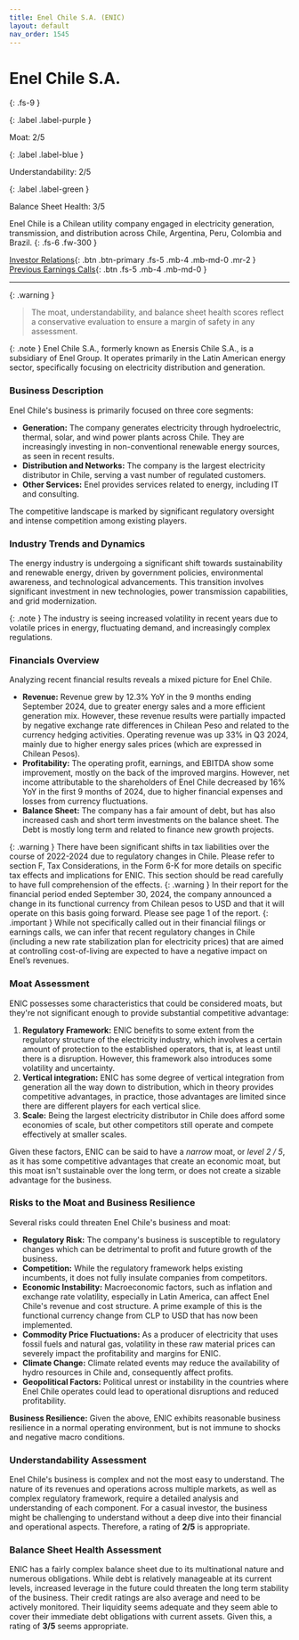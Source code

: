 ```yaml
---
title: Enel Chile S.A. (ENIC)
layout: default
nav_order: 1545
---
```


# Enel Chile S.A.
{: .fs-9 }

{: .label .label-purple }

Moat: 2/5

{: .label .label-blue }

Understandability: 2/5

{: .label .label-green }

Balance Sheet Health: 3/5

Enel Chile is a Chilean utility company engaged in electricity generation, transmission, and distribution across Chile, Argentina, Peru, Colombia and Brazil.
{: .fs-6 .fw-300 }

[Investor Relations](https://www.google.com/search?q=ENIC+investor+relations){: .btn .btn-primary .fs-5 .mb-4 .mb-md-0 .mr-2 }
[Previous Earnings Calls](https://discountingcashflows.com/company/ENIC/transcripts/){: .btn .fs-5 .mb-4 .mb-md-0 }

---

{: .warning }
>The moat, understandability, and balance sheet health scores reflect a conservative evaluation to ensure a margin of safety in any assessment.



{: .note }
Enel Chile S.A., formerly known as Enersis Chile S.A., is a subsidiary of Enel Group. It operates primarily in the Latin American energy sector, specifically focusing on electricity distribution and generation.

### Business Description

Enel Chile's business is primarily focused on three core segments:
*   **Generation:** The company generates electricity through hydroelectric, thermal, solar, and wind power plants across Chile. They are increasingly investing in non-conventional renewable energy sources, as seen in recent results.
*   **Distribution and Networks:** The company is the largest electricity distributor in Chile, serving a vast number of regulated customers.
*   **Other Services:** Enel provides services related to energy, including IT and consulting.

The competitive landscape is marked by significant regulatory oversight and intense competition among existing players.

### Industry Trends and Dynamics

The energy industry is undergoing a significant shift towards sustainability and renewable energy, driven by government policies, environmental awareness, and technological advancements. This transition involves significant investment in new technologies, power transmission capabilities, and grid modernization.

{: .note }
The industry is seeing increased volatility in recent years due to volatile prices in energy, fluctuating demand, and increasingly complex regulations.

### Financials Overview

Analyzing recent financial results reveals a mixed picture for Enel Chile.
*	**Revenue:**  Revenue grew by 12.3% YoY in the 9 months ending September 2024, due to greater energy sales and a more efficient generation mix. However, these revenue results were partially impacted by negative exchange rate differences in Chilean Peso and related to the currency hedging activities. Operating revenue was up 33% in Q3 2024, mainly due to higher energy sales prices (which are expressed in Chilean Pesos).
*	**Profitability:** The operating profit, earnings, and EBITDA show some improvement, mostly on the back of the improved margins. However, net income attributable to the shareholders of Enel Chile decreased by 16% YoY in the first 9 months of 2024, due to higher financial expenses and losses from currency fluctuations.
* **Balance Sheet:** The company has a fair amount of debt, but has also increased cash and short term investments on the balance sheet. The Debt is mostly long term and related to finance new growth projects.

{: .warning }
There have been significant shifts in tax liabilities over the course of 2022-2024 due to regulatory changes in Chile. Please refer to section F, Tax Considerations, in the Form 6-K for more details on specific tax effects and implications for ENIC. This section should be read carefully to have full comprehension of the effects.
{: .warning }
In their report for the financial period ended September 30, 2024, the company announced a change in its functional currency from Chilean pesos to USD and that it will operate on this basis going forward. Please see page 1 of the report.
{: .important }
While not specifically called out in their financial filings or earnings calls, we can infer that recent regulatory changes in Chile (including a new rate stabilization plan for electricity prices) that are aimed at controlling cost-of-living are expected to have a negative impact on Enel’s revenues.

### Moat Assessment

ENIC possesses some characteristics that could be considered moats, but they're not significant enough to provide substantial competitive advantage:

1.  **Regulatory Framework:** ENIC benefits to some extent from the regulatory structure of the electricity industry, which involves a certain amount of protection to the established operators, that is, at least until there is a disruption. However, this framework also introduces some volatility and uncertainty.
2. **Vertical integration:** ENIC has some degree of vertical integration from generation all the way down to distribution, which in theory provides competitive advantages, in practice, those advantages are limited since there are different players for each vertical slice.
3. **Scale:** Being the largest electricity distributor in Chile does afford some economies of scale, but other competitors still operate and compete effectively at smaller scales.

Given these factors, ENIC can be said to have a *narrow* moat, or *level 2 / 5*, as it has some competitive advantages that create an economic moat, but this moat isn't sustainable over the long term, or does not create a sizable advantage for the business.

### Risks to the Moat and Business Resilience

Several risks could threaten Enel Chile's business and moat:

* **Regulatory Risk:** The company's business is susceptible to regulatory changes which can be detrimental to profit and future growth of the business.
* **Competition:** While the regulatory framework helps existing incumbents, it does not fully insulate companies from competitors.
*   **Economic Instability:** Macroeconomic factors, such as inflation and exchange rate volatility, especially in Latin America, can affect Enel Chile's revenue and cost structure. A prime example of this is the functional currency change from CLP to USD that has now been implemented.
*  **Commodity Price Fluctuations:** As a producer of electricity that uses fossil fuels and natural gas, volatility in these raw material prices can severely impact the profitability and margins for ENIC.
* **Climate Change:** Climate related events may reduce the availability of hydro resources in Chile and, consequently affect profits.
*   **Geopolitical Factors:** Political unrest or instability in the countries where Enel Chile operates could lead to operational disruptions and reduced profitability.

**Business Resilience:** Given the above, ENIC exhibits reasonable business resilience in a normal operating environment, but is not immune to shocks and negative macro conditions.

### Understandability Assessment

Enel Chile's business is complex and not the most easy to understand. The nature of its revenues and operations across multiple markets, as well as complex regulatory framework, require a detailed analysis and understanding of each component. For a casual investor, the business might be challenging to understand without a deep dive into their financial and operational aspects. Therefore, a rating of **2/5** is appropriate.

### Balance Sheet Health Assessment

ENIC has a fairly complex balance sheet due to its multinational nature and numerous obligations. While debt is relatively manageable at its current levels, increased leverage in the future could threaten the long term stability of the business. Their credit ratings are also average and need to be actively monitored. Their liquidity seems adequate and they seem able to cover their immediate debt obligations with current assets. Given this, a rating of **3/5** seems appropriate.